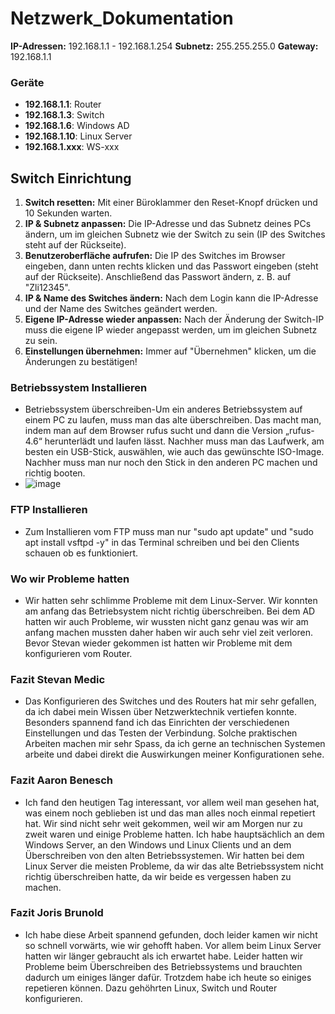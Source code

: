# Netzwerk_Dokumentation

**IP-Adressen:** 192.168.1.1 - 192.168.1.254
**Subnetz:** 255.255.255.0
**Gateway:** 192.168.1.1

### Geräte
- **192.168.1.1**: Router
- **192.168.1.3**: Switch
- **192.168.1.6**: Windows AD
- **192.168.1.10**: Linux Server
- **192.168.1.xxx**: WS-xxx

## Switch Einrichtung
1. **Switch resetten:** Mit einer Büroklammer den Reset-Knopf drücken und 10 Sekunden warten.  
2. **IP & Subnetz anpassen:** Die IP-Adresse und das Subnetz deines PCs ändern, um im gleichen Subnetz wie der Switch zu sein (IP des Switches steht auf der Rückseite).  
3. **Benutzeroberfläche aufrufen:** Die IP des Switches im Browser eingeben, dann unten rechts klicken und das Passwort eingeben (steht auf der Rückseite). Anschließend das Passwort ändern, z. B. auf "Zli12345".  
4. **IP & Name des Switches ändern:** Nach dem Login kann die IP-Adresse und der Name des Switches geändert werden.  
5. **Eigene IP-Adresse wieder anpassen:** Nach der Änderung der Switch-IP muss die eigene IP wieder angepasst werden, um im gleichen Subnetz zu sein.  
6. **Einstellungen übernehmen:** Immer auf "Übernehmen" klicken, um die Änderungen zu bestätigen!

### Betriebssystem Installieren
- Betriebssystem überschreiben-Um ein anderes Betriebssystem auf einem PC zu laufen, muss man das alte überschreiben. Das macht man, indem man auf dem Browser rufus sucht und dann die Version „rufus-4.6“ herunterlädt und laufen lässt. Nachher muss man das Laufwerk, am besten ein USB-Stick, auswählen, wie auch das gewünschte ISO-Image. Nachher muss man nur noch den Stick in den anderen PC machen und richtig booten.
- ![image](https://github.com/user-attachments/assets/a852f25d-3854-4010-9b57-5fefefdee54b)

### FTP Installieren
- Zum Installieren vom FTP muss man nur "sudo apt update" und "sudo apt install vsftpd -y" in das Terminal schreiben und bei den Clients schauen ob es funktioniert.

### Wo wir Probleme hatten
- Wir hatten sehr schlimme Probleme mit dem Linux-Server. Wir konnten am anfang das Betriebsystem nicht richtig überschreiben. Bei dem AD hatten wir auch Probleme, wir wussten nicht ganz genau was wir am anfang machen mussten daher haben wir auch sehr viel zeit verloren. Bevor Stevan wieder gekommen ist hatten wir Probleme mit dem konfigurieren vom Router.
### Fazit Stevan Medic
- Das Konfigurieren des Switches und des Routers hat mir sehr gefallen, da ich dabei mein Wissen über Netzwerktechnik vertiefen konnte. Besonders spannend fand ich das Einrichten der verschiedenen Einstellungen und das Testen der Verbindung. Solche praktischen Arbeiten machen mir sehr Spass, da ich gerne an technischen Systemen arbeite und dabei direkt die Auswirkungen meiner Konfigurationen sehe.

### Fazit Aaron Benesch
- Ich fand den heutigen Tag interessant, vor allem weil man gesehen hat, was einem noch geblieben ist und das man alles noch einmal repetiert hat. Wir sind nicht sehr weit gekommen, weil wir am Morgen nur zu zweit waren und einige Probleme hatten. Ich habe hauptsächlich an dem Windows Server, an den Windows und Linux Clients und an dem Überschreiben von den alten Betriebssystemen. Wir hatten bei dem Linux Server die meisten Probleme, da wir das alte Betriebssystem nicht richtig überschreiben hatte, da wir beide es vergessen haben zu machen.

### Fazit Joris Brunold
- Ich habe diese Arbeit spannend gefunden, doch leider kamen wir nicht so schnell vorwärts, wie wir gehofft haben. Vor allem beim Linux Server hatten wir länger gebraucht als ich erwartet habe. Leider hatten wir Probleme beim Überschreiben des Betriebssystems und brauchten dadurch um einiges länger dafür. Trotzdem habe ich heute so einiges repetieren können. Dazu gehöhrten Linux, Switch und Router konfigurieren.
